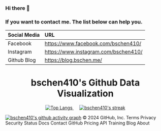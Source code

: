 ### Hi there 👋

<!--
### Hei! I also like to play guitar🎸. Music🎵 sets me free! HAHA
-->

### If you want to contact me. The list below can help you.

| Social Media | URL                                      |
|:------------ |:---------------------------------------- |
| Facebook     | https://www.facebook.com/bschen410/ |
| Instagram    | https://www.instagram.com/bschen410/       |
| Github Blog  | https://blog.bschen.me/        |

<h1 align="center">bschen410's Github Data Visualization</h1>
<p align="center">
  <a href="https://github.com/DenverCoder1/github-readme-streak-stats">
    <img title="Top Langs" src="https://github-readme-stats.vercel.app/api/top-langs/?username=bschen410&hide=html,css,javascript&langs_count=8&theme=react"/>
  </a>
  </a>&emsp;</a>
  <a href="https://github.com/DenverCoder1/github-readme-streak-stats">
    <img title="🔥 Get streak stats for your profile at git.io/streak-stats" alt="bschen410's streak" src="https://github-readme-streak-stats.herokuapp.com/?user=bschen410&theme=black-ice&hide_border=true&stroke=0000&background=060A0CD0"/>
</p>

<!-- ![snake gif](https://github.com/bschen410/bschen410/blob/output/github-contribution-grid-snake.svg#gh-dark-mode-only) -->
[![bschen410's github activity graph](https://github-readme-activity-graph.vercel.app/graph?username=bschen410&theme=react-dark)](https://github.com/ashutosh00710/github-readme-activity-graph)
© 2024 GitHub, Inc.
Terms
Privacy
Security
Status
Docs
Contact GitHub
Pricing
API
Training
Blog
About

<!--
**bschen410/bschen410** is a ✨ _special_ ✨ repository because its `README.md` (this file) appears on your GitHub profile.

Here are some ideas to get you started:

- 🔭 I’m currently working on ...
- 🌱 I’m currently learning ...
- 👯 I’m looking to collaborate on ...
- 🤔 I’m looking for help with ...
- 💬 Ask me about ...
- 📫 How to reach me: ...
- 😄 Pronouns: ...
- ⚡ Fun fact: ...
-->
